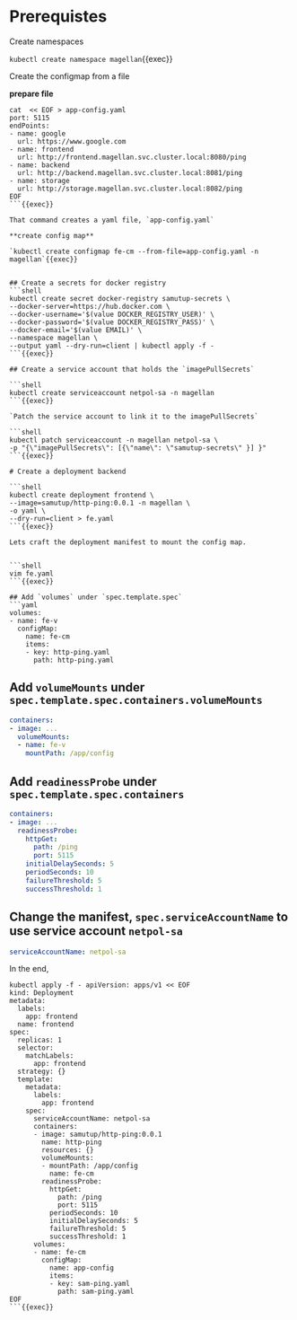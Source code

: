 # Prerequistes

Create namespaces

`kubectl create namespace magellan`{{exec}}

Create the configmap from a file

**prepare file**

```
cat  << EOF > app-config.yaml
port: 5115
endPoints:
- name: google
  url: https://www.google.com
- name: frontend
  url: http://frontend.magellan.svc.cluster.local:8080/ping
- name: backend
  url: http://backend.magellan.svc.cluster.local:8081/ping
- name: storage 
  url: http://storage.magellan.svc.cluster.local:8082/ping
EOF
```{{exec}}

That command creates a yaml file, `app-config.yaml`

**create config map**

`kubectl create configmap fe-cm --from-file=app-config.yaml -n magellan`{{exec}}


## Create a secrets for docker registry
```shell
kubectl create secret docker-registry samutup-secrets \
--docker-server=https://hub.docker.com \
--docker-username='$(value DOCKER_REGISTRY_USER)' \
--docker-password='$(value DOCKER_REGISTRY_PASS)' \
--docker-email='$(value EMAIL)' \
--namespace magellan \
--output yaml --dry-run=client | kubectl apply -f -
```{{exec}}

## Create a service account that holds the `imagePullSecrets`

```shell
kubectl create serviceaccount netpol-sa -n magellan
```{{exec}}

`Patch the service account to link it to the imagePullSecrets`

```shell
kubectl patch serviceaccount -n magellan netpol-sa \
-p "{\"imagePullSecrets\": [{\"name\": \"samutup-secrets\" }] }"
```{{exec}}

# Create a deployment backend

```shell
kubectl create deployment frontend \
--image=samutup/http-ping:0.0.1 -n magellan \
-o yaml \
--dry-run=client > fe.yaml
```{{exec}}

Lets craft the deployment manifest to mount the config map.


```shell
vim fe.yaml
```{{exec}}

## Add `volumes` under `spec.template.spec`
```yaml
volumes:
- name: fe-v
  configMap:
    name: fe-cm
    items:
    - key: http-ping.yaml
      path: http-ping.yaml
```

## Add `volumeMounts` under `spec.template.spec.containers.volumeMounts`

```yaml
containers:
- image: ...
  volumeMounts:
  - name: fe-v
    mountPath: /app/config
```
## Add `readinessProbe` under `spec.template.spec.containers`


```yaml
containers:
- image: ...
  readinessProbe:
    httpGet: 
      path: /ping
      port: 5115
    initialDelaySeconds: 5
    periodSeconds: 10
    failureThreshold: 5
    successThreshold: 1
```

## Change the manifest, `spec.serviceAccountName`  to use service account `netpol-sa`

```yaml
serviceAccountName: netpol-sa
```

In the end,

```shell
kubectl apply -f - apiVersion: apps/v1 << EOF
kind: Deployment
metadata:
  labels:
    app: frontend
  name: frontend
spec:
  replicas: 1
  selector:
    matchLabels:
      app: frontend
  strategy: {}
  template:
    metadata:
      labels:
        app: frontend
    spec:
      serviceAccountName: netpol-sa
      containers:
      - image: samutup/http-ping:0.0.1
        name: http-ping
        resources: {}
        volumeMounts:
        - mountPath: /app/config
          name: fe-cm
        readinessProbe:
          httpGet:
            path: /ping
            port: 5115
          periodSeconds: 10
          initialDelaySeconds: 5
          failureThreshold: 5
          successThreshold: 1
      volumes:
      - name: fe-cm
        configMap:
          name: app-config
          items:
          - key: sam-ping.yaml
            path: sam-ping.yaml
EOF
```{{exec}}




